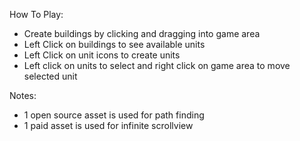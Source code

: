 How To Play:
- Create buildings by clicking and dragging into game area
- Left Click on buildings to see available units
- Left Click on unit icons to create units
- Left click on units to select and right click on game area to move selected unit

Notes:
- 1 open source asset is used for path finding
- 1 paid asset is used for infinite scrollview
